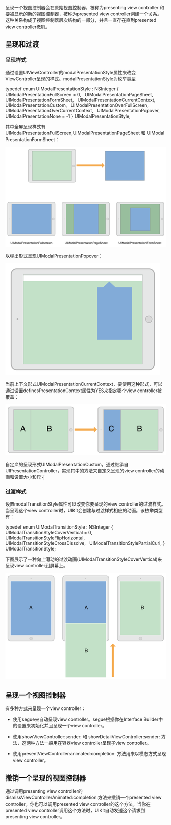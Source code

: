 呈现一个视图控制器会在原始视图控制器，被称为presenting view controller 和要被显示的新的视图控制器，被称为presented view controller创建一个关系。这种关系构成了视图控制器层次结构的一部分，并且一直存在直到presented view controller撤销。

呈现和过渡
----------

### 呈现样式

通过设置UIViewController的modalPresentationStyle属性来改变ViewController呈现的样式。modalPresentationStyle为枚举类型

typedef enum UIModalPresentationStyle : NSInteger {   UIModalPresentationFullScreen = 0,   UIModalPresentationPageSheet,   UIModalPresentationFormSheet,   UIModalPresentationCurrentContext,   UIModalPresentationCustom,   UIModalPresentationOverFullScreen,   UIModalPresentationOverCurrentContext,   UIModalPresentationPopover,   UIModalPresentationNone = -1 } UIModalPresentationStyle;

其中全屏呈现样式有UIModalPresentationFullScreen,UIModalPresentationPageSheet 和 UIModalPresentationFormSheet：

![](呈现一个视图控制器_files/806736.png)

以弹出形式呈现UIModalPresentationPopover：

![](呈现一个视图控制器_files/13680898.png)

当前上下文形式UIModalPresentationCurrentContext，要使用这种形式，可以通过设置definesPresentationContext属性为YES来指定哪个view controller被覆盖：

![](呈现一个视图控制器_files/15059072.png)

自定义的呈现形式UIModalPresentationCustom，通过继承自UIPresentationController，实现其中的方法来自定义呈现的view controller的动画和设置大小和尺寸

### 过渡样式

设置modalTransitionStyle属性可以改变你要呈现的view controller的过渡样式。当呈现这个view controller时，UIKit会创建与过渡样式相应的动画。该枚举类型有：

typedef enum UIModalTransitionStyle : NSInteger {   UIModalTransitionStyleCoverVertical = 0,   UIModalTransitionStyleFlipHorizontal,   UIModalTransitionStyleCrossDissolve,   UIModalTransitionStylePartialCurl, } UIModalTransitionStyle;

下图展示了一种向上滑动的过渡动画(UIModalTransitionStyleCoverVertical)来呈现view controller到屏幕上。

![](呈现一个视图控制器_files/10924550.png)

呈现一个视图控制器
------------------

有多种方式来呈现一个view controller：

-   使用segue来自动呈现view controller。segue根据你在Interface Builder中的设置来初始化并且呈现一个view controller。

-   使用showViewController:sender: 和 showDetailViewController:sender: 方法，这两种方法一般用在容器view controller呈现子view controller。

-   使用presentViewController:animated:completion: 方法用来以模态方式呈现view controller。

撤销一个呈现的视图控制器
------------------------

通过调用presenting view controller的dismissViewControllerAnimated:completion:方法来撤销一个presented view controller。你也可以调用presented view controller的这个方法。当你在presented view controller调用这个方法时，UIKit自动发送这个请求到presenting view controller。


